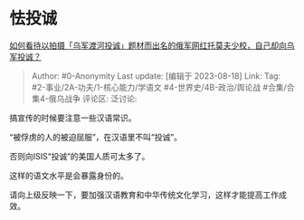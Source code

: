 # 怯投诚
[如何看待以拍摄「乌军渡河投诚」题材而出名的俄军网红托莫夫少校，自己却向乌军投诚？](https://www.zhihu.com/question/617271466/answer/3171278976)

> Author: #0-Anonymity
> Last update: [编辑于 2023-08-18]
> Link:
> Tag: #2-事业/2A-功夫/1-核心能力/学语文  #4-世界史/4B-政治/舆论战 #合集/合集4-俄乌战争
> 评论区:
> 泛讨论:

搞宣传的时候要注意一些汉语常识。

“被俘虏的人的被迫屈服”，在汉语里不叫“投诚”。

否则向ISIS“投诚”的美国人质可太多了。

这样的语文水平是会暴露身份的。

请向上级反映一下，要加强汉语教育和中华传统文化学习，这样才能提高工作成效。